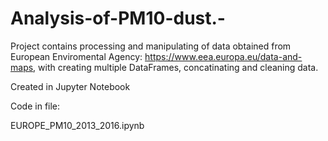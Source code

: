 # Analysis-of-PM10-dust.-

Project contains processing and manipulating of data obtained from European Enviromental Agency: https://www.eea.europa.eu/data-and-maps, with creating multiple DataFrames, concatinating and cleaning data.

Created in Jupyter Notebook

Code in file:

EUROPE_PM10_2013_2016.ipynb

